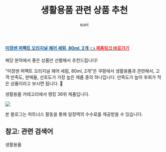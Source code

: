 ﻿---
layout: post
title:  "생활용품 관련 상품 추천" 
author: suni
categories: [ 생활용품 ]
tags: []
image: https://static.coupangcdn.com/image/retail/images/2021/03/11/17/3/5d550ff3-9e97-430f-bb87-f5c4e89bc1a0.jpg 
description: "쿠팡에서 관련 상품으로 가장 고객 선호도가 높은 제품 중 하나입니다."
---
<a href="https://link.coupang.com/re/AFFSDP?lptag=AF5011742&pageKey=330966533&itemId=1057610551&vendorItemId=74424289063&traceid=V0-113-a1c5d3b1d3175dae"><b><font color='#01579B'>미쟝센 퍼펙트 오리지널 헤어 세럼, 80ml, 2개 </font></b>👈<b><font color='#f71919'> 제품링크 바로가기</font></b></a>

해당 분야에서 좋은 상품만 선별해서 추천드립니다!

"미쟝센 퍼펙트 오리지널 헤어 세럼, 80ml, 2개"은 쿠팡에서 생활용품과 관련해서, 고객 만족도, 판매율, 선호도가 가장 높은 제품 중의 하나입니다.
만족도가 높아 후회가 적은 상품이라고 보시면 됩니다. 🙂

생활용품 카테고리에서 랭킹  36위 제품입니다. 

<a href="https://link.coupang.com/re/AFFSDP?lptag=AF5011742&pageKey=330966533&itemId=1057610551&vendorItemId=74424289063&traceid=V0-113-a1c5d3b1d3175dae"> <img src="https://static.coupangcdn.com/image/retail/images/2021/03/11/17/3/5d550ff3-9e97-430f-bb87-f5c4e89bc1a0.jpg"></a>

본 블로그는 파트너스 활동을 통해 일정액의 수수료를 제공받을 수 있습니다.

## 참고: 관련 검색어    
생활용품